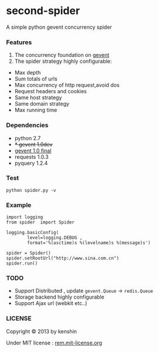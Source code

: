 second-spider
=============

A simple python gevent concurrency spider

### Features

1. The concurrency foundation on [gevent](http://www.gevent.org/)
2. The spider strategy highly configurable:

> 
* Max depth 
* Sum totals of urls
* Max concurrency of http request,avoid dos
* Request headers and cookies
* Same host strategy
* Same domain strategy
* Max running time


### Dependencies

* python 2.7  
* ~~* gevent 1.0dev~~
* [gevent 1.0 final](https://github.com/surfly/gevent/releases/tag/1.0)
* requests 1.0.3
* pyquery 1.2.4


### Test

```
python spider.py -v
```

### Example

```
import logging
from spider  import Spider

logging.basicConfig(
        level=logging.DEBUG ,
        format='%(asctime)s %(levelname)s %(message)s')

spider = Spider()
spider.setRootUrl("http://www.sina.com.cn")
spider.run()

```


### TODO

* Support Distributed , update `gevent.Queue` -> `redis.Queue`
* Storage backend highly configurable
* Support Ajax url (webkit etc..)


### LICENSE

Copyright © 2013 by kenshin

Under MIT license : [rem.mit-license.org](http://rem.mit-license.org/)



